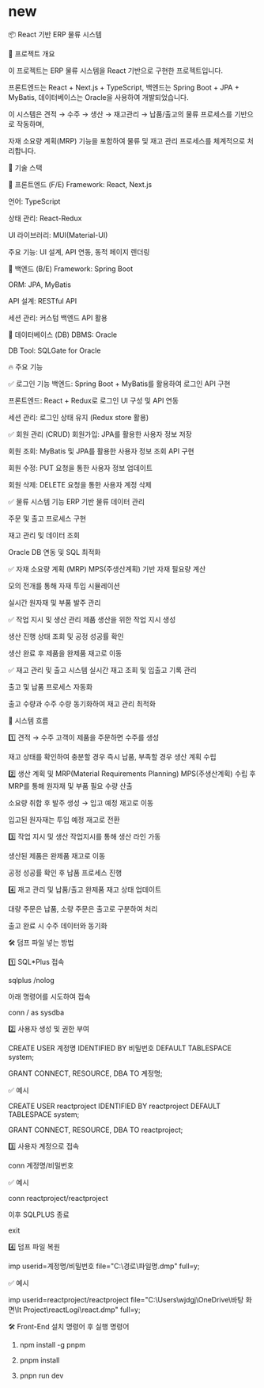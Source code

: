 # new

📦 React 기반 ERP 물류 시스템

📌 프로젝트 개요

이 프로젝트는 ERP 물류 시스템을 React 기반으로 구현한 프로젝트입니다.

프론트엔드는 React + Next.js + TypeScript, 백엔드는 Spring Boot + JPA + MyBatis, 데이터베이스는 Oracle을 사용하여 개발되었습니다.

이 시스템은 견적 → 수주 → 생산 → 재고관리 → 납품/출고의 물류 프로세스를 기반으로 작동하며,

자재 소요량 계획(MRP) 기능을 포함하여 물류 및 재고 관리 프로세스를 체계적으로 처리합니다.

📌 기술 스택

📌 프론트엔드 (F/E)
Framework: React, Next.js

언어: TypeScript

상태 관리: React-Redux

UI 라이브러리: MUI(Material-UI)

주요 기능: UI 설계, API 연동, 동적 페이지 렌더링

📌 백엔드 (B/E)
Framework: Spring Boot

ORM: JPA, MyBatis

API 설계: RESTful API

세션 관리: 커스텀 백엔드 API 활용

📌 데이터베이스 (DB)
DBMS: Oracle

DB Tool: SQLGate for Oracle

🔥 주요 기능

✅ 로그인 기능
백엔드: Spring Boot + MyBatis를 활용하여 로그인 API 구현

프론트엔드: React + Redux로 로그인 UI 구성 및 API 연동

세션 관리: 로그인 상태 유지 (Redux store 활용)

✅ 회원 관리 (CRUD)
회원가입: JPA를 활용한 사용자 정보 저장

회원 조회: MyBatis 및 JPA를 활용한 사용자 정보 조회 API 구현

회원 수정: PUT 요청을 통한 사용자 정보 업데이트

회원 삭제: DELETE 요청을 통한 사용자 계정 삭제

✅ 물류 시스템 기능
ERP 기반 물류 데이터 관리

주문 및 출고 프로세스 구현

재고 관리 및 데이터 조회

Oracle DB 연동 및 SQL 최적화

✅ 자재 소요량 계획 (MRP)
MPS(주생산계획) 기반 자재 필요량 계산

모의 전개를 통해 자재 투입 시뮬레이션

실시간 원자재 및 부품 발주 관리

✅ 작업 지시 및 생산 관리
제품 생산을 위한 작업 지시 생성

생산 진행 상태 조회 및 공정 성공률 확인

생산 완료 후 제품을 완제품 재고로 이동

✅ 재고 관리 및 출고 시스템
실시간 재고 조회 및 입출고 기록 관리

출고 및 납품 프로세스 자동화

출고 수량과 수주 수량 동기화하여 재고 관리 최적화

🔗 시스템 흐름

1️⃣ 견적 → 수주
고객이 제품을 주문하면 수주를 생성

재고 상태를 확인하여 충분할 경우 즉시 납품, 부족할 경우 생산 계획 수립

2️⃣ 생산 계획 및 MRP(Material Requirements Planning)
MPS(주생산계획) 수립 후 MRP를 통해 원자재 및 부품 필요 수량 산출

소요량 취합 후 발주 생성 → 입고 예정 재고로 이동

입고된 원자재는 투입 예정 재고로 전환

3️⃣ 작업 지시 및 생산
작업지시를 통해 생산 라인 가동

생산된 제품은 완제품 재고로 이동

공정 성공률 확인 후 납품 프로세스 진행

4️⃣ 재고 관리 및 납품/출고
완제품 재고 상태 업데이트

대량 주문은 납품, 소량 주문은 출고로 구분하여 처리

출고 완료 시 수주 데이터와 동기화

🛠 덤프 파일 넣는 방법

1️⃣ SQL*Plus 접속

sqlplus /nolog 

아래 명령어를 시도하여 접속

conn / as sysdba

2️⃣ 사용자 생성 및 권한 부여

CREATE USER 계정명 IDENTIFIED BY 비밀번호 DEFAULT TABLESPACE system;

GRANT CONNECT, RESOURCE, DBA TO 계정명;

✅ 예시

CREATE USER reactproject IDENTIFIED BY reactproject DEFAULT TABLESPACE system;

GRANT CONNECT, RESOURCE, DBA TO reactproject;

3️⃣ 사용자 계정으로 접속

conn 계정명/비밀번호

✅ 예시

conn reactproject/reactproject

이후 SQLPLUS 종료

exit

4️⃣ 덤프 파일 복원

imp userid=계정명/비밀번호 file="C:\경로\파일명.dmp" full=y;

✅ 예시

imp userid=reactproject/reactproject file="C:\Users\wjdgj\OneDrive\바탕 화면\It Project\reactLogi\react.dmp" full=y;

🛠 Front-End 설치 명령어 후 실행 명령어

1. npm install -g pnpm

2. pnpm install

3. pnpn run dev

